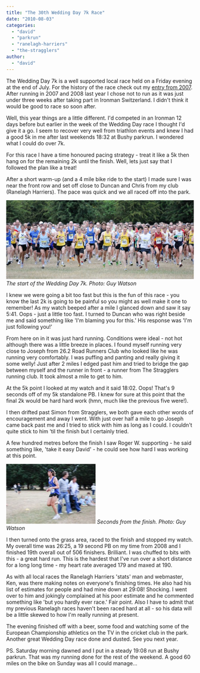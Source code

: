 ```yaml
---
title: "The 30th Wedding Day 7k Race"
date: "2010-08-03"
categories: 
  - "david"
  - "parkrun"
  - "ranelagh-harriers"
  - "the-stragglers"
author: 
  - "david"
---
```


The Wedding Day 7k is a well supported local race held on a Friday evening at the end of July. For the history of the race check out my [entry from 2007](/2007/07/the-27th-wedding-day-7k-race/). After running in 2007 and 2008 last year I chose not to run as it was just under three weeks after taking part in Ironman Switzerland. I didn't think it would be good to race so soon after.

Well, this year things are a little different. I'd competed in an Ironman 12 days before but earlier in the week of the Wedding Day race I thought I'd give it a go. I seem to recover very well from triathlon events and knew I had a good 5k in me after last weekends 18:32 at Bushy parkrun. I wondered what I could do over 7k.

For this race I have a time honoured pacing strategy - treat it like a 5k then hang on for the remaining 2k until the finish. Well, lets just say that I followed the plan like a treat!

After a short warm-up (and a 4 mile bike ride to the start) I made sure I was near the front row and set off close to Duncan and Chris from my club (Ranelagh Harriers). The pace was quick and we all raced off into the park.

![The start of the Wedding Day 7k. Photo: Guy Watson](/images/2010/20100730-wedding-day-start-640x268.jpg)
*The start of the Wedding Day 7k. Photo: Guy Watson*

I knew we were going a bit too fast but this is the fun of this race - you know the last 2k is going to be painful so you might as well make it one to remember! As my watch beeped after a mile I glanced down and saw it say 5:41. Oops - just a little too fast. I turned to Duncan who was right beside me and said something like 'I'm blaming you for this.' His response was 'I'm just following you!'

From here on in it was just hard running. Conditions were ideal - not hot although there was a little breeze in places. I found myself running very close to Joseph from 26.2 Road Runners Club who looked like he was running very comfortably. I was puffing and panting and really giving it some welly! Just after 2 miles I edged past him and tried to bridge the gap between myself and the runner in front - a runner from The Stragglers running club. It took almost a mile to get to him.

At the 5k point I looked at my watch and it said 18:02. Oops! That's 9 seconds off of my 5k standalone PB. I knew for sure at this point that the final 2k would be hard hard work (hmn, much like the previous five were!).

I then drifted past Simon from Stragglers, we both gave each other words of encouragement and away I went. With just over half a mile to go Joseph came back past me and I tried to stick with him as long as I could. I couldn't quite stick to him 'til the finish but I certainly tried.

A few hundred metres before the finish I saw Roger W. supporting - he said something like, 'take it easy David' - he could see how hard I was working at this point.

![Seconds from the finish. Photo: Guy Watson](/images/2010/20100730-wedding-day-finish-240x160.jpg)
*Seconds from the finish. Photo: Guy Watson*

I then turned onto the grass area, raced to the finish and stopped my watch. My overall time was 26:25, a 19 second PB on my time from 2008 and I finished 19th overall out of 506 finishers. Brilliant. I was chuffed to bits with this - a great hard run. This is the hardest that I've run over a short distance for a long long time - my heart rate averaged 179 and maxed at 190.

As with all local races the Ranelagh Harriers 'stats' man and webmaster, Ken, was there making notes on everyone's finishing times. He also had his list of estimates for people and had mine down at 29:08! Shocking. I went over to him and jokingly complained at his poor estimate and he commented something like 'but you hardly ever race.' Fair point. Also I have to admit that my previous Ranelagh races haven't been raced hard at all - so his data will be a little skewed to how I'm really running at present.

The evening finished off with a beer, some food and watching some of the European Championship athletics on the TV in the cricket club in the park. Another great Wedding Day race done and dusted. See you next year.

PS. Saturday morning dawned and I put in a steady 19:08 run at Bushy parkrun. That was my running done for the rest of the weekend. A good 60 miles on the bike on Sunday was all I could manage...
